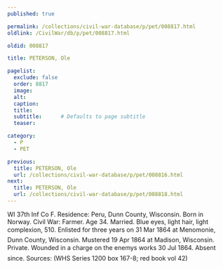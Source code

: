```yaml
---
published: true

permalink: /collections/civil-war-database/p/pet/008817.html
oldlink: /CivilWar/db/p/pet/008817.html

oldid: 008817

title: PETERSON, Ole

pagelist:
  exclude: false
  order: 8817
  image: 
  alt:
  caption:
  title:
  subtitle:      # Defaults to page subtitle
  teaser:

category: 
  - P 
  - PET

previous:
  title: PETERSON, Ole
  url: /collections/civil-war-database/p/pet/008816.html  
next:
  title: PETERSON, Ole
  url: /collections/civil-war-database/p/pet/008818.html   
---
```

WI 37th Inf Co F. Residence: Peru, Dunn County, Wisconsin. Born in Norway. Civil War: Farmer. Age 34. Married. Blue eyes, light hair, light complexion, 5&#146;10&#148;. Enlisted for three years on 31 Mar 1864 at Menomonie, Dunn County, Wisconsin. Mustered 19 Apr 1864 at Madison, Wisconsin. Private. &#147;Wounded in a charge on the enemy&#146;s works 30 Jul 1864. Absent since.&#148; Sources: (WHS Series 1200 box 167-8; red book vol 42)